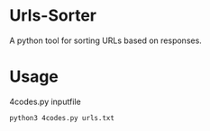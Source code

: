 # Urls-Sorter
A python tool for sorting URLs based on responses.

# Usage
4codes.py inputfile

```bash
python3 4codes.py urls.txt
```
